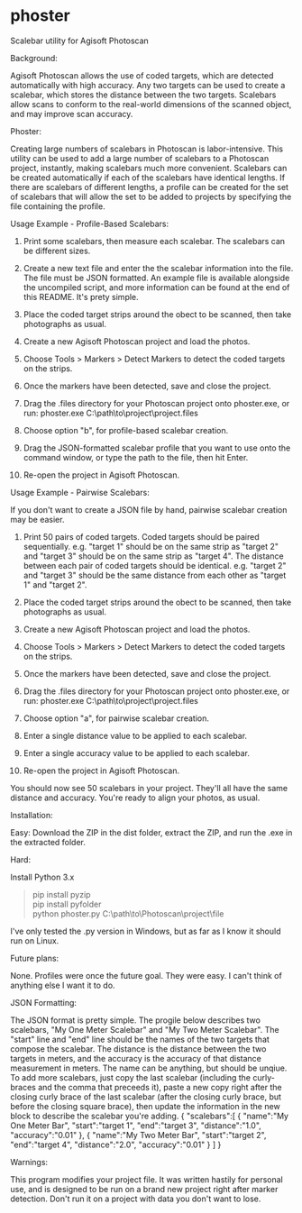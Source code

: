 # phoster
Scalebar utility for Agisoft Photoscan



Background:

Agisoft Photoscan allows the use of coded targets, which are detected automatically with high accuracy. Any two targets can be used to create a scalebar, which stores the distance between the two targets. Scalebars allow scans to conform to the real-world dimensions of the scanned object, and may improve scan accuracy.



Phoster:

Creating large numbers of scalebars in Photoscan is labor-intensive. This utility can be used to add a large number of scalebars to a Photoscan project, instantly, making scalebars much more convenient. Scalebars can be created automatically if each of the scalebars have identical lengths. If there are scalebars of different lengths, a profile can be created for the set of scalebars that will allow the set to be added to projects by specifying the file containing the profile.



Usage Example - Profile-Based Scalebars:

1. Print some scalebars, then measure each scalebar. The scalebars can be different sizes.

2. Create a new text file and enter the the scalebar information into the file. The file must be JSON formatted. An example file is available alongside the uncompiled script, and more information can be found at the end of this README. It's prety simple.

2. Place the coded target strips around the obect to be scanned, then take photographs as usual.

3. Create a new Agisoft Photoscan project and load the photos.

4. Choose Tools > Markers > Detect Markers to detect the coded targets on the strips.

5. Once the markers have been detected, save and close the project.

6. Drag the <project name>.files directory for your Photoscan project onto phoster.exe, or run:
phoster.exe C:\path\to\project\project.files

7. Choose option "b", for profile-based scalebar creation.

8. Drag the JSON-formatted scalebar profile that you want to use onto the command window, or type the path to the file, then hit Enter.

9. Re-open the project in Agisoft Photoscan.



Usage Example - Pairwise Scalebars:

If you don't want to create a JSON file by hand, pairwise scalebar creation may be easier.

1. Print 50 pairs of coded targets. Coded targets should be paired sequentially. e.g. "target 1" should be on the same strip as "target 2" and "target 3" should be on the same strip as "target 4". The distance between each pair of coded targets should be identical. e.g. "target 2" and "target 3" should be the same distance from each other as "target 1" and "target 2".

2. Place the coded target strips around the obect to be scanned, then take photographs as usual.

3. Create a new Agisoft Photoscan project and load the photos.

4. Choose Tools > Markers > Detect Markers to detect the coded targets on the strips.

5. Once the markers have been detected, save and close the project.

6. Drag the <project name>.files directory for your Photoscan project onto phoster.exe, or run:
phoster.exe C:\path\to\project\project.files

7. Choose option "a", for pairwise scalebar creation.

8. Enter a single distance value to be applied to each scalebar.

9. Enter a single accuracy value to be applied to each scalebar.

10. Re-open the project in Agisoft Photoscan.

You should now see 50 scalebars in your project. They'll all have the same distance and accuracy. You're ready to align your photos, as usual.



Installation:

Easy: Download the ZIP in the dist folder, extract the ZIP, and run the .exe in the extracted folder.

Hard:

Install Python 3.x

> pip install pyzip<BR>
> pip install pyfolder<BR>
> python phoster.py C:\path\to\Photoscan\project\file<BR>

I've only tested the .py version in Windows, but as far as I know it should run on Linux.



Future plans:

None. Profiles were once the future goal. They were easy. I can't think of anything else I want it to do.



JSON Formatting:

The JSON format is pretty simple. The progile below describes two scalebars, "My One Meter Scalebar" and "My Two Meter Scalebar". The "start" line and "end" line should be the names of the two targets that compose the scalebar. The distance is the distance between the two targets in meters, and the accuracy is the accuracy of that distance measurement in meters. The name can be anything, but should be unqiue. To add more scalebars, just copy the last scalebar (including the curly-braces and the comma that preceeds it), paste a new copy right after the closing curly brace of the last scalebar (after the closing curly brace, but before the closing square brace), then update the information in the new block to describe the scalebar you're adding.
{
	"scalebars":[
		{
			"name":"My One Meter Bar",
			"start":"target 1",
			"end":"target 3",
			"distance":"1.0",
			"accuracy":"0.01"
		},
		{
			"name":"My Two Meter Bar",
			"start":"target 2",
			"end":"target 4",
			"distance":"2.0",
			"accuracy":"0.01"
		}
	]
}



Warnings:

This program modifies your project file. It was written hastily for personal use, and is designed to be run on a brand new project right after marker detection. Don't run it on a project with data you don't want to lose.
